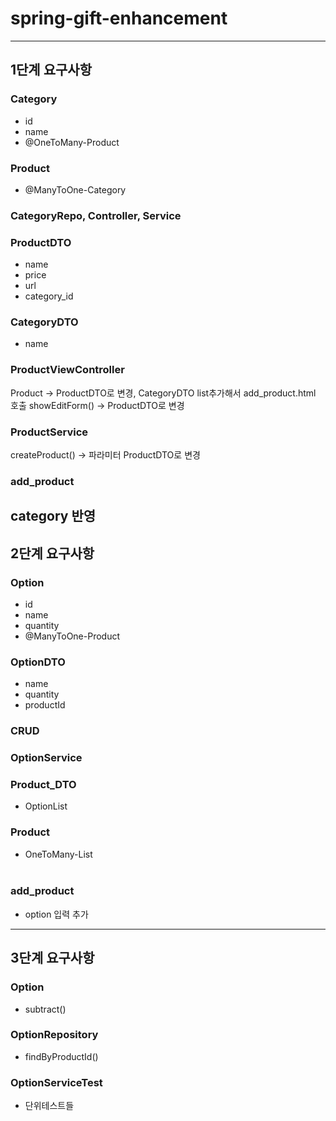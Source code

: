 # spring-gift-enhancement
---
## 1단계 요구사항
### Category
- id
- name
- @OneToMany-Product
### Product
- @ManyToOne-Category
### CategoryRepo, Controller, Service
### ProductDTO
- name
- price
- url
- category_id
### CategoryDTO
- name
### ProductViewController
Product -> ProductDTO로 변경, CategoryDTO list추가해서 add_product.html 호출
showEditForm() -> ProductDTO로 변경
### ProductService
createProduct() -> 파라미터 ProductDTO로 변경
### add_product
category 반영
---
## 2단계 요구사항
### Option
- id
- name
- quantity
- @ManyToOne-Product
### OptionDTO
- name
- quantity
- productId
### CRUD
### OptionService
### Product_DTO
- OptionList
### Product
- OneToMany-List<Option>
### add_product
- option 입력 추가
---
## 3단계 요구사항
### Option
- subtract()
### OptionRepository
- findByProductId()
### OptionServiceTest
- 단위테스트들
